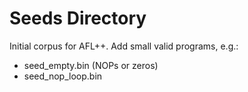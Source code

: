 # Seeds Directory

Initial corpus for AFL++.
Add small valid programs, e.g.:
- seed_empty.bin (NOPs or zeros)
- seed_nop_loop.bin
